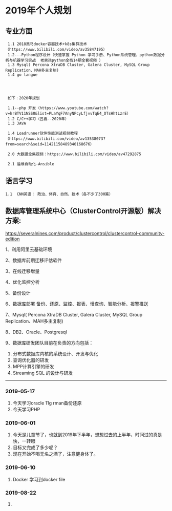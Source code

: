 # 2019年个人规划
 

## 专业方面

 
     1.1 2018黑马docker容器技术+k8s集群技术（https://www.bilibili.com/video/av35847195）
     1.2---Python程序设计（快速掌握 Python 学习手册、Python系统管理、python数据分析与机器学习实战  老男孩python全栈14期全套视频 ）
     1.3 Mysql( Percona XtraDB Cluster, Galera Cluster, MySQL Group Replication、MAH多主复制)
     1.4 go langue    
 

   
     
     如下：2020年规划

     1.1--php 开发（https://www.youtube.com/watch?v=hrBTV11NSS0&list=PLaYqF7AnyNPcyLfjvvTqE4_OTsHhtLzrE）  
     1.2 C/C++学习（吕鑫--2020年）
     1.3 JAVA

     1.4 Loadrunner软件性能测试视频教程（https://www.bilibili.com/video/av13538073?from=search&seid=11421158489340168676）

     2.0 大数据全集视频：https://www.bilibili.com/video/av47292875  
    
     2.1 运维自动化-Ansible




## 语言学习
  
    1.1  CNN英语： 政治、体育、自然、技术（各不少了300篇）







## 数据库管理系统中心（ClusterControl开源版）解决方案:

https://severalnines.com/product/clustercontrol/clustercontrol-community-edition

1、利用阿里云基础环境

2、数据库前期迁移评估软件

3、在线迁移增量

4、优化监控分析

5、备份设计

6、数据库部署 备份、还原、监控、报表、慢查询、智能分析、报警推送

7、Mysql( Percona XtraDB Cluster, Galera Cluster, MySQL Group Replication、MAH多主复制)

8、DB2、Oracle、Postgresql


9、数据库研发团队目前在负责的方向包括：
1.  分布式数据库内核的系统设计、开发与优化
2.  查询优化器的研发
3.  MPP计算引擎的研发
4.  Streaming SQL 的设计与研发








--------------------
### 2019-05-17 
1. 今天学习oracle 11g rman备份还原
2. 今天学习PHP


### 2019-06-01
1. 今天是儿童节了，也就到2019年下半年，想想过去的上半年，时间过的真是快，一转眼
2. 目标又完成了多少呢？
3. 现在开始不喝无名之酒了，注意健身体了。



### 2019-06-10
1. Docker 学习到docker file


### 2019-08-22

1. 



